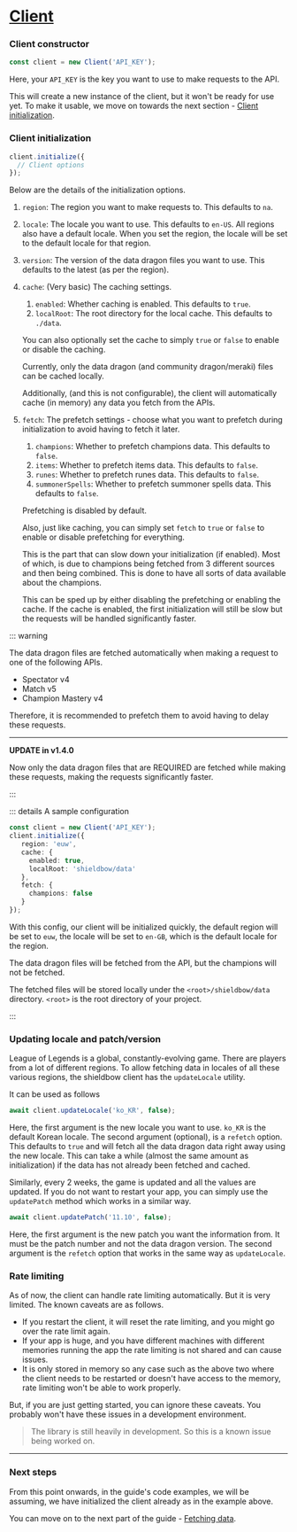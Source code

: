 # [Client](/api/client.md)

### Client constructor

```ts
const client = new Client('API_KEY');
```

Here, your `API_KEY` is the key you want to use to make requests to the API.

This will create a new instance of the client, but it won't be ready for use yet.
To make it usable, we move on towards the next section - [Client initialization](#client-initialization).

### Client initialization

```ts
client.initialize({
  // Client options
});
```

Below are the details of the initialization options.

1. `region`: The region you want to make requests to. This defaults to `na`.
2. `locale`: The locale you want to use. This defaults to `en-US`. 
All regions also have a default locale. 
When you set the region, the locale will be set to the default locale for that region.
3. `version`: The version of the data dragon files you want to use. This defaults to the latest (as per the region).
4. `cache`: (Very basic) The caching settings.
   1. `enabled`: Whether caching is enabled. This defaults to `true`.
   2. `localRoot`: The root directory for the local cache. This defaults to `./data`.
   
   You can also optionally set the cache to simply `true` or `false` to enable or disable the caching.

   Currently, only the data dragon (and community dragon/meraki) files can be cached locally.

   Additionally, (and this is not configurable), the client will automatically cache (in memory)
   any data you fetch from the APIs.

5. `fetch`: The prefetch settings - choose what you want to prefetch during initialization to avoid having to fetch it later.
   1. `champions`: Whether to prefetch champions data. This defaults to `false`.
   2. `items`: Whether to prefetch items data. This defaults to `false`.
   3. `runes`: Whether to prefetch runes data. This defaults to `false`.
   4. `summonerSpells`: Whether to prefetch summoner spells data. This defaults to `false`.

   Prefetching is disabled by default.
   
   Also, just like caching, you can simply set `fetch` to `true` or `false` to enable or disable prefetching for everything.

   This is the part that can slow down your initialization (if enabled). 
   Most of which, is due to champions being fetched from 3 different sources and then being combined.
   This is done to have all sorts of data available about the champions.

   This can be sped up by either disabling the prefetching or enabling the cache.
   If the cache is enabled, the first initialization will still be slow but the requests will be handled significantly faster.

::: warning

The data dragon files are fetched automatically when making a request to one of the following APIs.

- Spectator v4
- Match v5
- Champion Mastery v4

Therefore, it is recommended to prefetch them to avoid having to delay these requests.

---

**UPDATE in v1.4.0**

Now only the data dragon files that are REQUIRED are fetched while making these requests,
making the requests significantly faster.

:::

::: details A sample configuration

```ts
const client = new Client('API_KEY');
client.initialize({ 
   region: 'euw', 
   cache: { 
     enabled: true,
     localRoot: 'shieldbow/data' 
   }, 
   fetch: {
     champions: false
   }
});
```

With this config, our client will be initialized quickly, the default region will be set to `euw`, 
the locale will be set to `en-GB`, which is the default locale for the region.

The data dragon files will be fetched from the API, but the champions will not be fetched.

The fetched files will be stored locally under the `<root>/shieldbow/data` directory.
`<root>` is the root directory of your project.

:::

### Updating locale and patch/version

League of Legends is a global, constantly-evolving game. There are players from a lot of different regions.
To allow fetching data in locales of all these various regions, the shieldbow client has the `updateLocale` utility.

It can be used as follows
```ts
await client.updateLocale('ko_KR', false);
```
Here, the first argument is the new locale you want to use. `ko_KR` is the default Korean locale.
The second argument (optional), is a `refetch` option. This defaults to `true` and will fetch all the data dragon data
right away using the new locale. This can take a while (almost the same amount as initialization)
if the data has not already been fetched and cached.

Similarly, every 2 weeks, the game is updated and all the values are updated. If you do not want to restart your app,
you can simply use the `updatePatch` method which works in a similar way.

```ts
await client.updatePatch('11.10', false);
```

Here, the first argument is the new patch you want the information from.
It must be the patch number and not the data dragon version.
The second argument is the `refetch` option that works in the same way as `updateLocale`.

### Rate limiting

As of now, the client can handle rate limiting automatically. But it is very limited.
The known caveats are as follows.

- If you restart the client, it will reset the rate limiting, and you might go over the rate limit again.
- If your app is huge, and you have different machines with different memories running the app
the rate limiting is not shared and can cause issues.
- It is only stored in memory so any case such as the above two where the client needs to be restarted or doesn't have access to the memory,
rate limiting won't be able to work properly.

But, if you are just getting started, you can ignore these caveats.
You probably won't have these issues in a development environment.

> The library is still heavily in development. So this is a known issue being worked on.

---

### Next steps

From this point onwards, in the guide's code examples, we will be assuming, 
we have initialized the client already as in the example above.

You can move on to the next part of the guide - [Fetching data](/guide/fetching.md).